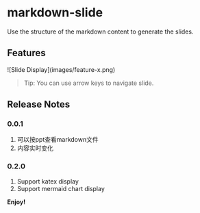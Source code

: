 # markdown-slide

Use the structure of the markdown content to generate the slides.

## Features


\!\[Slide Display\]\(images/feature-x.png\)

> Tip: You can use arrow keys to navigate slide.

## Release Notes

### 0.0.1

1. 可以按ppt查看markdown文件
2. 内容实时变化

### 0.2.0

1. Support katex display
2. Support mermaid chart display

**Enjoy!**
